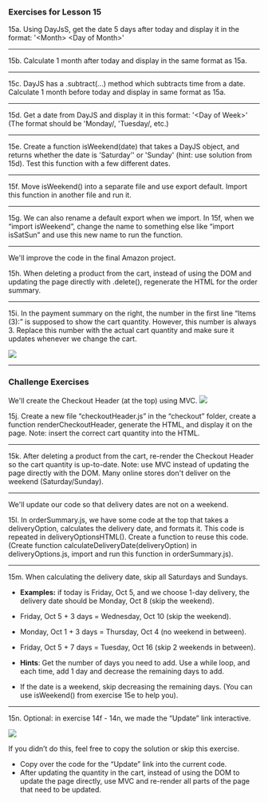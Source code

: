 ### Exercises for Lesson 15 

15a. Using DayJsS, get the date 5 days after today and display it in the format: '\<Month> \<Day of Month>'
<hr>

15b. Calculate 1 month after today and display in the same format as 15a.
<hr>

15c. DayJS has a .subtract(...) method which subtracts time from a date. Calculate 1 month before today and display in same format as 15a.
<hr>

15d. Get a date from DayJS and display it in this format: '\<Day of Week>' (The format should be 'Monday/, 'Tuesday/, etc.)
<hr>

15e. Create a function isWeekend(date) that takes a DayJS object, and
returns whether the date is 'Saturday’' or 'Sunday' (hint: use solution from 15d). Test this function with a few different dates.
<hr>

15f. Move isWeekend() into a separate file and use export default. Import this function in another file and run it.
<hr>

15g. We can also rename a default export when we import. In 15f, when we “import isWeekend”, change the name to something else like “import isSatSun” and use this new name to run the function.
<hr>

We'll improve the code in the final Amazon project.

15h. When deleting a product from the cart, instead of using the DOM and updating the page directly with .delete(), regenerate the HTML for the order summary.
<hr>

15i. In the payment summary on the right, the number in the first line “Items (3):” is supposed to show the cart quantity. However, this number is always 3. Replace this number with the actual cart quantity and make sure it updates whenever we change the cart.

![](https://i.ibb.co.com/TBTj8v4x/2025-01-29-13-49-22.png)
<hr>

### Challenge Exercises

We'll create the Checkout Header (at the top) using MVC.
![](https://i.ibb.co.com/PWGG0Hk/checkout.png)

15j. Create a new file “checkoutHeader.js” in the “checkout” folder, create a function renderCheckoutHeader, generate the HTML, and display it on the page. Note: insert the correct cart quantity into the HTML.
<hr>

15k. After deleting a product from the cart, re-render the Checkout Header so the cart quantity is up-to-date. Note: use MVC instead of updating the page directly with the DOM. Many online stores don't deliver on the weekend (Saturday/Sunday).
<hr>

We'll update our code so that delivery dates are not on a weekend.

15l. In orderSummary.js, we have some code at the top that takes a deliveryOption, calculates the delivery date, and formats it. This code is repeated in deliveryOptionsHTML(). Create a function to reuse this code. (Create function calculateDeliveryDate(deliveryOption) in
deliveryOptions.js, import and run this function in orderSummary.js).
<hr>

15m. When calculating the delivery date, skip all Saturdays and Sundays.
- <b>Examples:</b> if today is Friday, Oct 5, and we choose 1-day delivery, the delivery date should be Monday, Oct 8 (skip the weekend).
- Friday, Oct 5 + 3 days = Wednesday, Oct 10 (skip the weekend).
- Monday, Oct 1 + 3 days = Thursday, Oct 4 (no weekend in between).
- Friday, Oct 5 + 7 days = Tuesday, Oct 16 (skip 2 weekends in
between).

- <b>Hints</b>: Get the number of days you need to add. Use a while loop, and each time, add 1 day and decrease the remaining days to add.
- If the date is a weekend, skip decreasing the remaining days. 
(You can use isWeekend() from exercise 15e to help you).
<hr>

15n. Optional: in exercise 14f - 14n, we made the “Update” link interactive.

![](https://i.ibb.co.com/VYV7MYqw/2025-01-29-13-58-23.png)

If you didn’t do this, feel free to copy the solution or skip this exercise.
- Copy over the code for the “Update” link into the current code.
- After updating the quantity in the cart, instead of using the DOM to update the page directly, use MVC and re-render all parts of the page that need to be updated.


